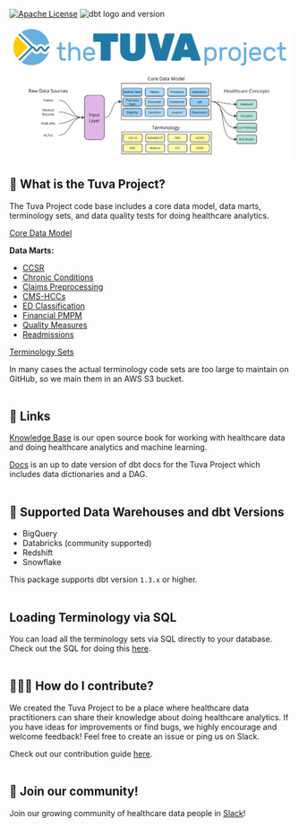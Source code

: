 [![Apache License](https://img.shields.io/badge/License-Apache%202.0-blue.svg)](https://opensource.org/licenses/Apache-2.0) ![dbt logo and version](https://img.shields.io/static/v1?logo=dbt&label=dbt-version&message=1.2.x&color=orange)

![diagram](./the_tuva_project.jpg)

## 🧰  What is the Tuva Project?
The Tuva Project code base includes a core data model, data marts, terminology sets, and data quality tests for doing healthcare analytics.

[Core Data Model](models/core)

**Data Marts:**
- [CCSR](models/ccsr)
- [Chronic Conditions](models/chronic_conditions)
- [Claims Preprocessing](models/claims_preprocessing)
- [CMS-HCCs](models/cms_hcc)
- [ED Classification](models/ed_classification)
- [Financial PMPM](models/financial_pmpm)
- [Quality Measures](models/quality_measures)
- [Readmissions](models/readmissions)

[Terminology Sets](seeds/terminology)

In many cases the actual terminology code sets are too large to maintain on GitHub, so we main them in an AWS S3 bucket.
<br/><br/>

## 🔗  Links
[Knowledge Base](https://thetuvaproject.com/) is our open source book for working with healthcare data and doing healthcare analytics and machine learning.

[Docs](https://tuva-health.github.io/the_tuva_project/) is an up to date version of dbt docs for the Tuva Project which includes data dictionaries and a DAG.
<br/><br/>

## 🔌  Supported Data Warehouses and dbt Versions
- BigQuery
- Databricks (community supported)
- Redshift
- Snowflake


This package supports dbt version `1.3.x` or higher.
<br/><br/>

## Loading Terminology via SQL

You can load all the terminology sets via SQL directly to your database.  Check out the SQL for doing this [here](terminology_sql).
<br/><br/>

## 🙋🏻‍♀️ How do I contribute?
We created the Tuva Project to be a place where healthcare data practitioners can share their knowledge about doing healthcare analytics.  If you have ideas for improvements or find bugs, we highly encourage and welcome feedback! Feel free to create an issue or ping us on Slack.

Check out our contribution guide [here](./CONTRIBUTING.md).
<br/><br/>

## 🤝 Join our community!
Join our growing community of healthcare data people in [Slack](https://join.slack.com/t/thetuvaproject/shared_invite/zt-16iz61187-G522Mc2WGA2mHF57e0il0Q)!
